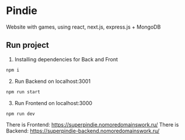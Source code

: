 # Pindie
Website with games, using react, next.js, express.js + MongoDB
<h2>Run project</h2>

1. Installing dependencies for Back and Front

```bash
npm i
```
2. Run Backend on localhost:3001

```bash
npm run start
```
3. Run Frontend on localhost:3000

```bash
npm run dev
```

There is Frontend: https://superpindie.nomoredomainswork.ru/
There is Backend: https://superpindie-backend.nomoredomainswork.ru/
